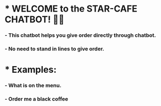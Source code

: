 # * WELCOME to the STAR-CAFE CHATBOT! 🚀🤖

### - This chatbot helps you give order directly through chatbot.

### - No need to stand in lines to give order.

# * Examples: 

### - What is on the menu.

### - Order me a black coffee
